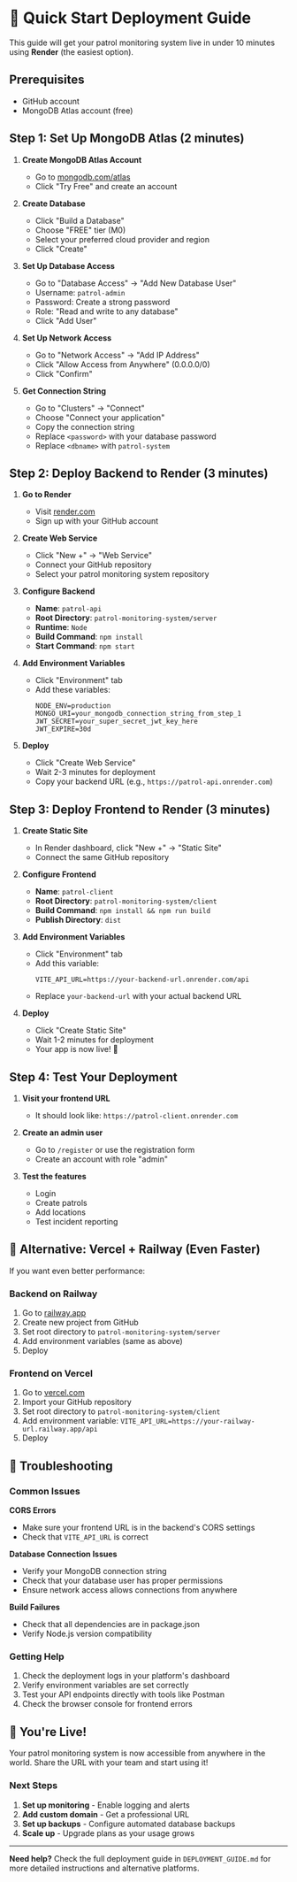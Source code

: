 # 🚀 Quick Start Deployment Guide

This guide will get your patrol monitoring system live in under 10 minutes using **Render** (the easiest option).

## Prerequisites

- GitHub account
- MongoDB Atlas account (free)

## Step 1: Set Up MongoDB Atlas (2 minutes)

1. **Create MongoDB Atlas Account**
   - Go to [mongodb.com/atlas](https://mongodb.com/atlas)
   - Click "Try Free" and create an account

2. **Create Database**
   - Click "Build a Database"
   - Choose "FREE" tier (M0)
   - Select your preferred cloud provider and region
   - Click "Create"

3. **Set Up Database Access**
   - Go to "Database Access" → "Add New Database User"
   - Username: `patrol-admin`
   - Password: Create a strong password
   - Role: "Read and write to any database"
   - Click "Add User"

4. **Set Up Network Access**
   - Go to "Network Access" → "Add IP Address"
   - Click "Allow Access from Anywhere" (0.0.0.0/0)
   - Click "Confirm"

5. **Get Connection String**
   - Go to "Clusters" → "Connect"
   - Choose "Connect your application"
   - Copy the connection string
   - Replace `<password>` with your database password
   - Replace `<dbname>` with `patrol-system`

## Step 2: Deploy Backend to Render (3 minutes)

1. **Go to Render**
   - Visit [render.com](https://render.com)
   - Sign up with your GitHub account

2. **Create Web Service**
   - Click "New +" → "Web Service"
   - Connect your GitHub repository
   - Select your patrol monitoring system repository

3. **Configure Backend**
   - **Name**: `patrol-api`
   - **Root Directory**: `patrol-monitoring-system/server`
   - **Runtime**: `Node`
   - **Build Command**: `npm install`
   - **Start Command**: `npm start`

4. **Add Environment Variables**
   - Click "Environment" tab
   - Add these variables:
     ```
     NODE_ENV=production
     MONGO_URI=your_mongodb_connection_string_from_step_1
     JWT_SECRET=your_super_secret_jwt_key_here
     JWT_EXPIRE=30d
     ```

5. **Deploy**
   - Click "Create Web Service"
   - Wait 2-3 minutes for deployment
   - Copy your backend URL (e.g., `https://patrol-api.onrender.com`)

## Step 3: Deploy Frontend to Render (3 minutes)

1. **Create Static Site**
   - In Render dashboard, click "New +" → "Static Site"
   - Connect the same GitHub repository

2. **Configure Frontend**
   - **Name**: `patrol-client`
   - **Root Directory**: `patrol-monitoring-system/client`
   - **Build Command**: `npm install && npm run build`
   - **Publish Directory**: `dist`

3. **Add Environment Variables**
   - Click "Environment" tab
   - Add this variable:
     ```
     VITE_API_URL=https://your-backend-url.onrender.com/api
     ```
   - Replace `your-backend-url` with your actual backend URL

4. **Deploy**
   - Click "Create Static Site"
   - Wait 1-2 minutes for deployment
   - Your app is now live! 🎉

## Step 4: Test Your Deployment

1. **Visit your frontend URL**
   - It should look like: `https://patrol-client.onrender.com`

2. **Create an admin user**
   - Go to `/register` or use the registration form
   - Create an account with role "admin"

3. **Test the features**
   - Login
   - Create patrols
   - Add locations
   - Test incident reporting

## 🎯 Alternative: Vercel + Railway (Even Faster)

If you want even better performance:

### Backend on Railway
1. Go to [railway.app](https://railway.app)
2. Create new project from GitHub
3. Set root directory to `patrol-monitoring-system/server`
4. Add environment variables (same as above)
5. Deploy

### Frontend on Vercel
1. Go to [vercel.com](https://vercel.com)
2. Import your GitHub repository
3. Set root directory to `patrol-monitoring-system/client`
4. Add environment variable: `VITE_API_URL=https://your-railway-url.railway.app/api`
5. Deploy

## 🔧 Troubleshooting

### Common Issues

**CORS Errors**
- Make sure your frontend URL is in the backend's CORS settings
- Check that `VITE_API_URL` is correct

**Database Connection Issues**
- Verify your MongoDB connection string
- Check that your database user has proper permissions
- Ensure network access allows connections from anywhere

**Build Failures**
- Check that all dependencies are in package.json
- Verify Node.js version compatibility

### Getting Help

1. Check the deployment logs in your platform's dashboard
2. Verify environment variables are set correctly
3. Test your API endpoints directly with tools like Postman
4. Check the browser console for frontend errors

## 🎉 You're Live!

Your patrol monitoring system is now accessible from anywhere in the world. Share the URL with your team and start using it!

### Next Steps

1. **Set up monitoring** - Enable logging and alerts
2. **Add custom domain** - Get a professional URL
3. **Set up backups** - Configure automated database backups
4. **Scale up** - Upgrade plans as your usage grows

---

**Need help?** Check the full deployment guide in `DEPLOYMENT_GUIDE.md` for more detailed instructions and alternative platforms. 